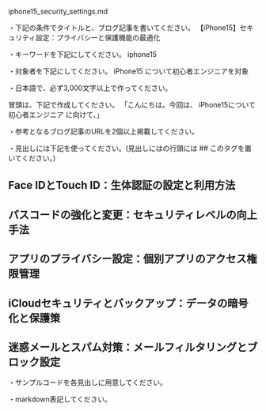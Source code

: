 iphone15_security_settings.md

・下記の条件でタイトルと、ブログ記事を書いてください。
【iPhone15】セキュリティ設定：プライバシーと保護機能の最適化

・キーワードを下記にしてください。
iphone15

・対象者を下記にしてください。
  iPhone15 について初心者エンジニアを対象


・日本語で、必ず3,000文字以上で作ってください。

冒頭は、下記で作成してください。
「こんにちは。今回は、
iPhone15について初心者エンジニア
に向けて、」

・参考となるブログ記事のURLを2個以上掲載してください。

・見出しには下記を使ってください。(見出しにはの行頭には ## このタグを置いてください。)
## Face IDとTouch ID：生体認証の設定と利用方法
## パスコードの強化と変更：セキュリティレベルの向上手法
## アプリのプライバシー設定：個別アプリのアクセス権限管理
## iCloudセキュリティとバックアップ：データの暗号化と保護策
## 迷惑メールとスパム対策：メールフィルタリングとブロック設定

・サンプルコードを各見出しに用意してください。

・markdown表記してください。

